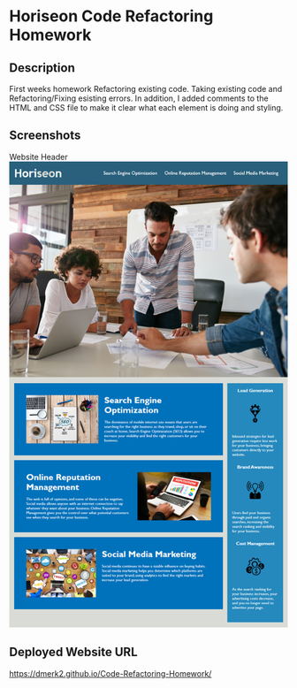 # Horiseon Code Refactoring Homework 

## Description
First weeks homework Refactoring existing code. Taking existing code and Refactoring/Fixing esisting errors. In addition, I added comments to the HTML and CSS file to make it clear what each element is doing and styling. 

## Screenshots
Website Header
<img src="Assets\01-html-css-git-homework-demo.png"></img>

## Deployed Website URL
 https://dmerk2.github.io/Code-Refactoring-Homework/
